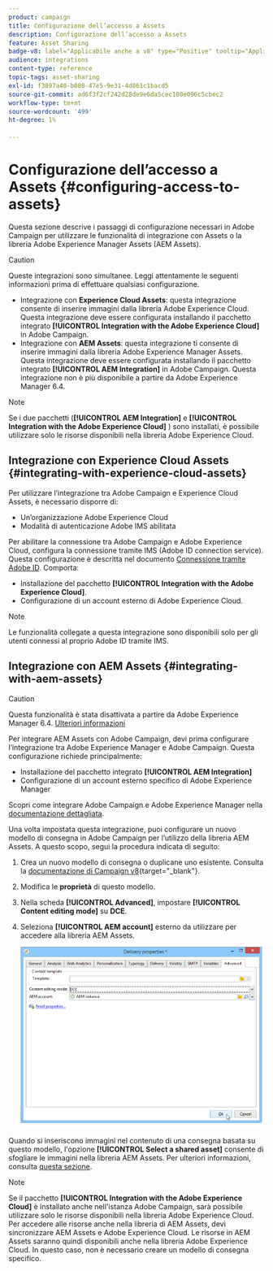 ```yaml
---
product: campaign
title: Configurazione dell’accesso a Assets
description: Configurazione dell’accesso a Assets
feature: Asset Sharing
badge-v8: label="Applicabile anche a v8" type="Positive" tooltip="Applicabile anche a Campaign v8"
audience: integrations
content-type: reference
topic-tags: asset-sharing
exl-id: f3897a40-b080-47e5-9e31-4d861c1bacd5
source-git-commit: ad6f3f2cf242d28de9e6da5cec100e096c5cbec2
workflow-type: tm+mt
source-wordcount: '499'
ht-degree: 1%

---
```


# Configurazione dell’accesso a Assets {#configuring-access-to-assets}

Questa sezione descrive i passaggi di configurazione necessari in Adobe Campaign per utilizzare le funzionalità di integrazione con Assets o la libreria Adobe Experience Manager Assets (AEM Assets).

>[!CAUTION]
>
>Queste integrazioni sono simultanee. Leggi attentamente le seguenti informazioni prima di effettuare qualsiasi configurazione.

* Integrazione con **Experience Cloud Assets**: questa integrazione consente di inserire immagini dalla libreria Adobe Experience Cloud. Questa integrazione deve essere configurata installando il pacchetto integrato **[!UICONTROL Integration with the Adobe Experience Cloud]** in Adobe Campaign.
* Integrazione con **AEM Assets**: questa integrazione ti consente di inserire immagini dalla libreria Adobe Experience Manager Assets. Questa integrazione deve essere configurata installando il pacchetto integrato **[!UICONTROL AEM Integration]** in Adobe Campaign. Questa integrazione non è più disponibile a partire da Adobe Experience Manager 6.4.

>[!NOTE]
>
>Se i due pacchetti (**[!UICONTROL AEM Integration]** e **[!UICONTROL Integration with the Adobe Experience Cloud]** ) sono installati, è possibile utilizzare solo le risorse disponibili nella libreria Adobe Experience Cloud.

## Integrazione con Experience Cloud Assets {#integrating-with-experience-cloud-assets}

Per utilizzare l’integrazione tra Adobe Campaign e Experience Cloud Assets, è necessario disporre di:

* Un’organizzazione Adobe Experience Cloud
* Modalità di autenticazione Adobe IMS abilitata

Per abilitare la connessione tra Adobe Campaign e Adobe Experience Cloud, configura la connessione tramite IMS (Adobe ID connection service). Questa configurazione è descritta nel documento [Connessione tramite Adobe ID](../../integrations/using/about-adobe-id.md). Comporta:

* Installazione del pacchetto **[!UICONTROL Integration with the Adobe Experience Cloud]**.
* Configurazione di un account esterno di Adobe Experience Cloud.

>[!NOTE]
>
>Le funzionalità collegate a questa integrazione sono disponibili solo per gli utenti connessi al proprio Adobe ID tramite IMS.

## Integrazione con AEM Assets {#integrating-with-aem-assets}


>[!CAUTION]
>
>Questa funzionalità è stata disattivata a partire da Adobe Experience Manager 6.4. [Ulteriori informazioni](https://experienceleague.adobe.com/docs/experience-manager-64/release-notes/deprecated-removed-features.html#removed-features)

Per integrare AEM Assets con Adobe Campaign, devi prima configurare l’integrazione tra Adobe Experience Manager e Adobe Campaign. Questa configurazione richiede principalmente:

* Installazione del pacchetto integrato **[!UICONTROL AEM Integration]**
* Configurazione di un account esterno specifico di Adobe Experience Manager

Scopri come integrare Adobe Campaign e Adobe Experience Manager nella [documentazione dettagliata](../../integrations/using/about-adobe-experience-manager.md).

Una volta impostata questa integrazione, puoi configurare un nuovo modello di consegna in Adobe Campaign per l’utilizzo della libreria AEM Assets. A questo scopo, segui la procedura indicata di seguito:

1. Crea un nuovo modello di consegna o duplicane uno esistente. Consulta la [documentazione di Campaign v8](https://experienceleague.adobe.com/docs/campaign/campaign-v8/send/create-templates.html){target="_blank"}.
1. Modifica le **proprietà** di questo modello.
1. Nella scheda **[!UICONTROL Advanced]**, impostare **[!UICONTROL Content editing mode]** su **DCE**.
1. Seleziona **[!UICONTROL AEM account]** esterno da utilizzare per accedere alla libreria AEM Assets.

   ![](assets/dam_aem_assets1.png)

Quando si inseriscono immagini nel contenuto di una consegna basata su questo modello, l&#39;opzione **[!UICONTROL Select a shared asset]** consente di sfogliare le immagini nella libreria AEM Assets. Per ulteriori informazioni, consulta [questa sezione](../../integrations/using/inserting-a-shared-asset.md).

>[!NOTE]
>
>Se il pacchetto **[!UICONTROL Integration with the Adobe Experience Cloud]** è installato anche nell&#39;istanza Adobe Campaign, sarà possibile utilizzare solo le risorse disponibili nella libreria Adobe Experience Cloud. Per accedere alle risorse anche nella libreria di AEM Assets, devi sincronizzare AEM Assets e Adobe Experience Cloud. Le risorse in AEM Assets saranno quindi disponibili anche nella libreria Adobe Experience Cloud. In questo caso, non è necessario creare un modello di consegna specifico.
